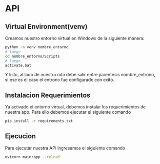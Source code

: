 # API

## Virtual Environment(venv)

Creamos nuestro entorno virtual en Windows de la siguiente manera:

```bash
python -m venv nombre_entorno
# luego
cd nombre_entorno/Scripts
# luego
activate.bat
```

Y listo, al lado de nuestra ruta debe salir entre parentesis nombre_entrono, si ese es el caso el entrono fue configurado con exito.

## Instalacion Requerimientos

Ya activado el entorno virtual, debemos instalar los requerimientos de nuestra app. Para ello debemos ejecutar el siguiente comando

```bash
pip install -r requirements.txt
```

## Ejecucion

Para ejecutar nuestra API ingresamos el siguiente comando

```bash
uvicorn main:app --reload
```
